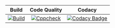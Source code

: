 

| Build | Code Quality | Codacy |
|:---:|:---:|:---:|
|[![Build](https://github.com/rohantehalyani/302587-Embedded-Activity/actions/workflows/Build.yml/badge.svg)](https://github.com/rohantehalyani/302587-Embedded-Activity/actions/workflows/Build.yml) | [![Cppcheck](https://github.com/rohantehalyani/302587-Embedded-Activity/actions/workflows/cppcheck.yml/badge.svg)](https://github.com/rohantehalyani/302587-Embedded-Activity/actions/workflows/cppcheck.yml) | [![Codacy Badge](https://app.codacy.com/project/badge/Grade/96b58893b8a6442c88b87e0bffe6e89e)](https://www.codacy.com/gh/abhaysahu10/EmbeddedC_Activities/dashboard?utm_source=github.com&amp;utm_medium=referral&amp;utm_content=abhaysahu10/EmbeddedC_Activities&amp;utm_campaign=Badge_Grade)
